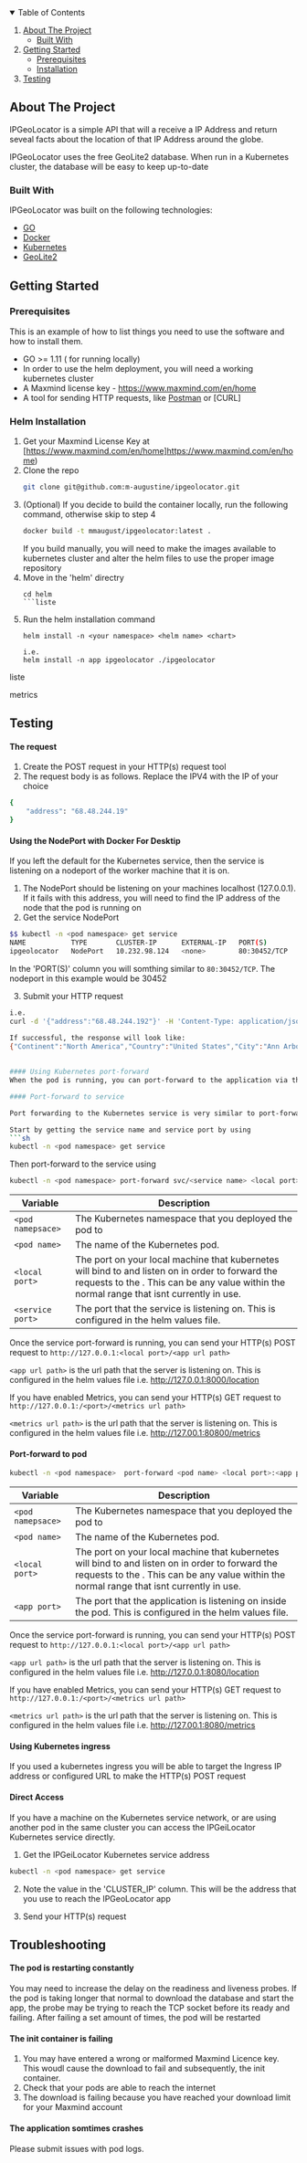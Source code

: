 <!-- TABLE OF CONTENTS -->
<details open="open">
  <summary>Table of Contents</summary>
  <ol>
    <li>
      <a href="#about-the-project">About The Project</a>
      <ul>
        <li><a href="#built-with">Built With</a></li>
      </ul>
    </li>
    <li>
      <a href="#getting-started">Getting Started</a>
      <ul>
        <li><a href="#prerequisites">Prerequisites</a></li>
        <li><a href="#installation">Installation</a></li>
      </ul>
    </li>
    <li><a href="#Testing">Testing</a></li>
  </ol>
</details>



<!-- ABOUT THE PROJECT -->
## About The Project

IPGeoLocator is a simple API that will a receive a IP Address and return seveal facts about the location of that IP Address around the globe.

IPGeoLocator uses the free GeoLite2 database. When run in a Kubernetes cluster, the database will be easy to keep up-to-date

### Built With

IPGeoLocator was built on the following technologies:
* [GO](https://golang.org/)
* [Docker](https://www.docker.com/)
* [Kubernetes](https://kubernetes.io/)
* [GeoLite2](https://www.maxmind.com/en/home)



<!-- GETTING STARTED -->
## Getting Started

### Prerequisites

This is an example of how to list things you need to use the software and how to install them.
* GO >= 1.11 ( for running locally)
* In order to use the helm deployment, you will need a working kubernetes cluster
* A Maxmind license key - https://www.maxmind.com/en/home
* A tool for sending HTTP requests, like [Postman](https://www.postman.com/downloads/) or [CURL]

### Helm  Installation

1. Get your Maxmind License Key at [https://www.maxmind.com/en/home]https://www.maxmind.com/en/home)
2. Clone the repo
   ```sh
   git clone git@github.com:m-augustine/ipgeolocator.git
   
3. (Optional) If you decide to build the container locally, run the following command, otherwise skip to step 4
   ```sh
   docker build -t mmaugust/ipgeolocator:latest .
   ```
   If you build manually, you will need to make the images available to kubernetes cluster and alter the helm files to use the proper image repository
4. Move in the 'helm' directry
   ```JS
   cd helm
   ```liste
5. Run the helm installation command
   ```JS
   helm install -n <your namespace> <helm name> <chart>
   
   i.e.
   helm install -n app ipgeolocator ./ipgeolocator
   ```
liste
<!-- USAGE EXAMPLES -->metrics
## Testing

#### The request
1. Create the POST request in your HTTP(s) request tool
2. The request body is as follows. Replace the IPV4 with the IP of your choice
```sh
{
	"address": "68.48.244.19"
}
   ```
 
#### Using the NodePort with Docker For Desktip

If you left the default for the Kubernetes service, then the service is listening on a nodeport of the worker machine that it is on.
1. The NodePort should be listening on your machines localhost (127.0.0.1). If it fails with this address, you will need to find the IP address of the node that the pod is running on
2. Get the service NodePort
```sh
$$ kubectl -n <pod namespace> get service
NAME           TYPE       CLUSTER-IP      EXTERNAL-IP   PORT(S)        AGE
ipgeolocator   NodePort   10.232.98.124   <none>        80:30452/TCP   4s

```
In the 'PORT(S)' column you will somthing similar to ```80:30452/TCP```. The nodeport in this example would be 30452

3. Submit your HTTP request
```sh
i.e.
curl -d '{"address":"68.48.244.192"}' -H 'Content-Type: application/json' http://127.0.0.1:30187/location

If successful, the response will look like:
{"Continent":"North America","Country":"United States","City":"Ann Arbor","Location":{"Timezone":"America/Detroit","Latitude":42.2324,"Longitude":-83.7017}}
 
   
#### Using Kubernetes port-forward
When the pod is running, you can port-forward to the application via the Kubernetes service or directly to the pod itself to test that it is working. 

#### Port-forward to service

Port forwarding to the Kubernetes service is very similar to port-forwarding to the pod. You simply target the service instead

Start by getting the service name and service port by using
```sh
kubectl -n <pod namespace> get service
   ```
   
 Then port-forward to the service using
 ```sh
kubectl -n <pod namespace> port-forward svc/<service name> <local port>:<service port>
   ```
     
Variable | Description
------------ | -------------
```<pod namepsace>``` | The Kubernetes namespace that you deployed the pod to
```<pod name>``` | The name of the Kubernetes pod.
```<local port>``` |  The port on your local machine that kubernetes will bind to and listen on in order to forward the requests to the <app port>. This can be any value within the normal range that isnt currently in use. 
```<service port>``` | The port that the service is listening on. This is configured in the helm values file.
  
 Once the service port-forward is running, you can send your HTTP(s) POST request to ```http://127.0.0.1:<local port>/<app url path>```
 
  ```<app url path>``` is the url path that the server is listening on. This is configured in the helm values file
  i.e.   http://127.0.0.1:8000/location
  
  If you have enabled Metrics, you can send your HTTP(s) GET request to ```http://127.0.0.1:/<port>/<metrics url path>```
  
  ```<metrics url path>``` is the url path that the server is listening on. This is configured in the helm values file
  i.e. http://127.00.1:80800/metrics
  
  

#### Port-forward to pod
```sh
kubectl -n <pod namespace>  port-forward <pod name> <local port>:<app port>
   ```
   
Variable | Description
------------ | -------------
```<pod namepsace>``` | The Kubernetes namespace that you deployed the pod to
```<pod name>``` | The name of the Kubernetes pod.
```<local port>``` |  The port on your local machine that kubernetes will bind to and listen on in order to forward the requests to the <app port>. This can be any value within the normal range that isnt currently in use. 
```<app port>``` | The port that the application is listening on inside the pod. This is configured in the helm values file.
  

 Once the service port-forward is running, you can send your HTTP(s) POST request to ```http://127.0.0.1:<local port>/<app url path>```
 
  ```<app url path>``` is the url path that the server is listening on. This is configured in the helm values file
  i.e.   http://127.0.0.1:8080/location
  
  If you have enabled Metrics, you can send your HTTP(s) GET request to ```http://127.0.0.1:/<port>/<metrics url path>```
  
  ```<metrics url path>``` is the url path that the server is listening on. This is configured in the helm values file
  i.e. http://127.00.1:8080/metrics

#### Using Kubernetes ingress

If you used a kubernetes ingress you will be able to target the Ingress IP address or configured URL  to make the HTTP(s) POST request

#### Direct Access

If you have a machine on the Kubernetes service network, or are using another pod in the same cluster you can access the IPGeiLocator Kubernetes service directly.

1. Get the IPGeiLocator Kubernetes service address
```sh
kubectl -n <pod namespace> get service
```
2. Note the value in the 'CLUSTER_IP' column. This will be the address that you use to reach the IPGeoLocator app

3. Send your HTTP(s) request


## Troubleshooting

#### The pod is restarting constantly
You may need to increase the delay on the readiness and liveness probes. If the pod is taking longer that normal to download the database and start the app, the probe may be trying to reach the TCP socket before its ready and failing. After failing a set amount of times, the pod will be restarted

#### The init container is failing
1. You may have entered a wrong or malformed Maxmind Licence key. This woudl cause the download to fail and subsequently, the init container.
2. Check that your pods are able to reach the internet
3. The download is failing because you have reached your download limit for your Maxmind account


#### The application somtimes crashes
Please submit issues with pod logs.







